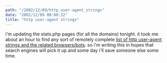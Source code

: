 ```yaml
---
path: "/2002/12/09/http_user-agent_strings" 
date: "2002/12/09 00:00:32" 
title: "http user-agent strings" 
---
```

<p>i'm updating the stats.php pages (for all the domains) tonight. it took me about an hour to find any sort of remotely complete <a href="http://www.pgts.com.au/pgtsj/pgtsj0208d.html">list of http user-agent strings and the related browsers/bots</a>. so i'm writing this in hopes that search engines will pick it up and some day i'll save someone else some time.</p>